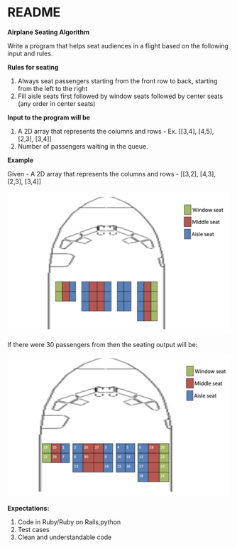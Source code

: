 # README

**Airplane Seating Algorithm**

Write a program that helps seat audiences in a flight based on the following input and rules.

**Rules for seating**

1. Always seat passengers starting from the front row to back, starting from the left to the right
2. Fill aisle seats first followed by window seats followed by center seats (any order in center seats)

**Input to the program will be**

1. A 2D array that represents the columns and rows - Ex. [[3,4], [4,5], [2,3], [3,4]]
2. Number of passengers waiting in the queue.

**Example**

Given - A 2D array that represents the columns and rows - [[3,2], [4,3], [2,3], [3,4]]

![img1.png](img1.png)

If there were 30 passengers from then the seating output will be:

![img2.png](img2.png)

**Expectations:**

1. Code in Ruby/Ruby on Rails,python
2. Test cases
3. Clean and understandable code
